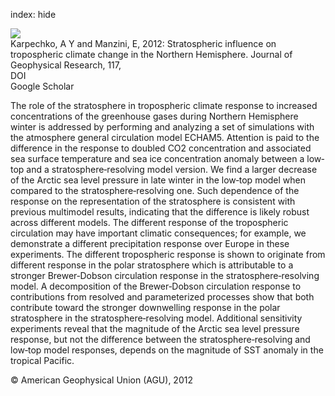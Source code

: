 index: hide

<div class="Citation">
    <div class="Citation-thumb CitationThumb-linked"  data-href="https://doi.org/10.1029/2011jd017036">
      <img src="https://static.claimspace.cloud/climate-study-static/refs/thumbs/14/Karpechko_and_Manzini_2012-thumb.png" />
    </div>

  <div class="Citation-body">
    <div class="Citation-text">Karpechko, A Y and Manzini, E, 2012: Stratospheric influence on tropospheric climate change in the Northern Hemisphere. <span class="Article-journal">Journal of Geophysical Research, </span><span class="Article-volume">117, </span></div>
    <div class="Citation-links">
      <div class="CitationLink" data-href="https://doi.org/10.1029/2011jd017036">
        <div class="CitationLink-icon CitationLink-Doi"></div>
        <div class="CitationLink-text">DOI</div>
      </div>
      <div class="CitationLink" data-href="https://scholar.google.com/scholar?q=10.1029/2011jd017036">
        <div class="CitationLink-icon CitationLink-Scholar"></div>
        <div class="CitationLink-text">Google Scholar</div>
      </div>
    </div>
  </div>
</div>

The role of the stratosphere in tropospheric climate response to increased concentrations of the greenhouse gases during Northern Hemisphere winter is addressed by performing and analyzing a set of simulations with the atmosphere general circulation model ECHAM5. Attention is paid to the difference in the response to doubled CO2 concentration and associated sea surface temperature and sea ice concentration anomaly between a low‐top and a stratosphere‐resolving model version. We find a larger decrease of the Arctic sea level pressure in late winter in the low‐top model when compared to the stratosphere‐resolving one. Such dependence of the response on the representation of the stratosphere is consistent with previous multimodel results, indicating that the difference is likely robust across different models. The different response of the tropospheric circulation may have important climatic consequences; for example, we demonstrate a different precipitation response over Europe in these experiments. The different tropospheric response is shown to originate from different response in the polar stratosphere which is attributable to a stronger Brewer‐Dobson circulation response in the stratosphere‐resolving model. A decomposition of the Brewer‐Dobson circulation response to contributions from resolved and parameterized processes show that both contribute toward the stronger downwelling response in the polar stratosphere in the stratosphere‐resolving model. Additional sensitivity experiments reveal that the magnitude of the Arctic sea level pressure response, but not the difference between the stratosphere‐resolving and low‐top model responses, depends on the magnitude of SST anomaly in the tropical Pacific.

<div class="Citation-copy">
&copy; American Geophysical Union (AGU), 2012
</div>